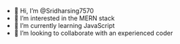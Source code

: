 - 👋 Hi, I’m @Sridharsing7570
- 👀 I’m interested in the MERN stack
- 🌱 I’m currently learning JavaScript
- 💞️ I’m looking to collaborate with an experienced coder 
  

<!---
Sridharsing7570/Sridharsing7570 is a ✨ special ✨ repository because its `README.md` (this file) appears on your GitHub profile.
You can click the Preview link to take a look at your changes.
--->
